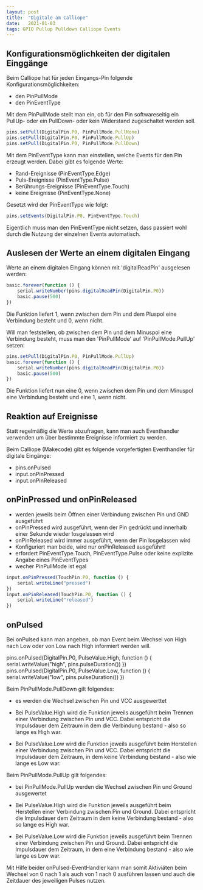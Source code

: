 ```yaml
---
layout: post
title:  "Digitale am Calliope"
date:   2021-01-03
tags: GPIO Pullup Pulldown Calliope Events
---
```


## Konfigurationsmöglichkeiten der digitalen Einggänge

Beim Calliope hat für jeden Eingangs-Pin folgende Konfigurationsmöglichkeiten:
* den PinPullMode
* den PinEventType

Mit dem PinPullMode stellt man ein, ob für den Pin softwareseitig ein PullUp- oder ein PullDown- oder kein Widerstand zugeschaltet werden soll.

```javascript
pins.setPull(DigitalPin.P0, PinPullMode.PullNone)
pins.setPull(DigitalPin.P0, PinPullMode.PullUp)
pins.setPull(DigitalPin.P0, PinPullMode.PullDown)
```
Mit dem PinEventType kann man einstellen, welche Events für den Pin erzeugt werden. Dabei gibt es folgende Werte:
* Rand-Ereignisse (PinEventType.Edge)
* Puls-Ereignisse (PinEventType.Pulse)
* Berührungs-Ereignisse (PinEventType.Touch)
* keine Ereignisse (PinEventType.None)

Gesetzt wird der PinEventType wie folgt:

```javascript
pins.setEvents(DigitalPin.P0, PinEventType.Touch)
```
Eigentlich muss man den PinEventType nicht setzen, dass passiert wohl durch die Nutzung der einzelnen Events automatisch.

## Auslesen der Werte an einem digitalen Eingang

Werte an einem digitalen Eingang können mit 'digitalReadPin' ausgelesen werden:

```javascript
basic.forever(function () {
    serial.writeNumber(pins.digitalReadPin(DigitalPin.P0))
    basic.pause(500)
})
```
Die Funktion liefert 1, wenn zwischen dem Pin und dem Pluspol eine Verbindung besteht und 0, wenn nicht.

Will man feststellen, ob zwischen dem Pin und dem Minuspol eine Verbindung besteht, muss man den 'PinPullMode' auf 'PinPullMode.PullUp' setzen:

```javascript
pins.setPull(DigitalPin.P0, PinPullMode.PullUp)
basic.forever(function () {
    serial.writeNumber(pins.digitalReadPin(DigitalPin.P0))
    basic.pause(500)
})
```
Die Funktion liefert nun eine 0, wenn zwischen dem Pin und dem Minuspol eine Verbindung besteht und eine 1, wenn nicht.

## Reaktion auf Ereignisse
Statt regelmäßig die Werte abzufragen, kann man auch Eventhandler verwenden um über bestimmte Ereignisse informiert zu werden. 

Beim Calliope (Makecode) gibt es folgende vorgefertigten Eventhandler für digitale Eingänge:
* pins.onPulsed
* input.onPinPressed
* input.onPinReleased


## onPinPressed und onPinReleased
* werden jeweils beim Öffnen einer Verbindung zwischen Pin und GND ausgeführt
* onPinPressed wird ausgeführt, wenn der Pin gedrückt und innerhalb einer Sekunde wieder losgelassen wird
* onPinReleased wird immer ausgeführt, wenn der Pin losgelassen wird
* Konfiguriert man beide, wird nur onPinReleased ausgeführt!
* erfordert PinEventType.Touch, PinEventType.Pulse oder keine explizite Angabe eines PinEventTypes
* wecher PinPullMode ist egal

```javascript
input.onPinPressed(TouchPin.P0, function () {
    serial.writeLine("pressed")
})
input.onPinReleased(TouchPin.P0, function () {
    serial.writeLine("released")
})
```

## onPulsed

Bei onPulsed kann man angeben, ob man Event beim Wechsel von High nach Low oder von Low nach High informiert werden will. 

pins.onPulsed(DigitalPin.P0, PulseValue.High, function () {
    serial.writeValue("high", pins.pulseDuration())
})
pins.onPulsed(DigitalPin.P0, PulseValue.Low, function () {
    serial.writeValue("low", pins.pulseDuration())
})

Beim PinPullMode.PullDown gilt folgendes:
* es werden die Wechsel zwischen Pin und VCC ausgewerttet

* Bei PulseValue.High wird die Funktion jeweils ausgeführt beim Trennen einer Verbindung zwischen Pin und VCC. Dabei entspricht die Impulsdauer dem Zeitraum in dem die Verbindung bestand - also so lange es High war.

* Bei PulseValue.Low wird die Funktion jeweils ausgeführt beim Herstellen einer Verbindung zwischen Pin und VCC. Dabei entspricht die Impulsdauer dem Zeitraum, in dem keine Verbindung bestand - also wie lange es Low war.

Beim PinPullMode.PullUp gilt folgendes:

* bei PinPullMode.PullUp werden die Wechsel zwischen Pin und Ground ausgewertet

* Bei PulseValue.High wird die Funktion jeweils ausgeführt beim Herstellen einer Verbindung zwischen Pin und Ground. Dabei entspricht die Impulsdauer dem Zeitraum in dem keine Verbindung bestand - also so lange es High war.

* Bei PulseValue.Low wird die Funktion jeweils ausgeführt beim Trennen einer Verbindung zwischen Pin und Ground. Dabei entspricht die Impulsdauer dem Zeitraum, in dem eine Verbindung bestand - also wie lange es Low war.

Mit Hilfe beider onPulsed-EventHandler kann man somit Aktiviäten beim Wechsel von 0 nach 1 als auch von 1 nach 0 ausführen lassen und auch die Zeitdauer des jeweiligen Pulses nutzen.


